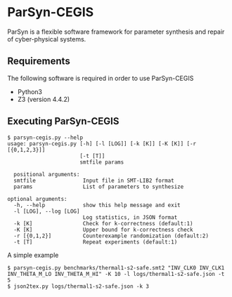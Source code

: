 # ParSyn-CEGIS

ParSyn is a flexible software framework for parameter synthesis and repair of cyber-physical systems.

## Requirements

The following software is required in order to use ParSyn-CEGIS

* Python3
* Z3 (version 4.4.2)

## Executing ParSyn-CEGIS

    $ parsyn-cegis.py --help
    usage: parsyn-cegis.py [-h] [-l [LOG]] [-k [K]] [-K [K]] [-r [{0,1,2,3}]]
                           [-t [T]]
                           smtfile params
                           
      positional arguments:
      smtfile               Input file in SMT-LIB2 format
      params                List of parameters to synthesize
    
    optional arguments:
      -h, --help            show this help message and exit
      -l [LOG], --log [LOG]
                            Log statistics, in JSON format
      -k [K]                Check for k-correctness (default:1)
      -K [K]                Upper bound for k-correctness check
      -r [{0,1,2}]          Counterexample randomization (default:2)
      -t [T]                Repeat experiments (default:1)


A simple example

    $ parsyn-cegis.py benchmarks/thermal1-s2-safe.smt2 "INV_CLK0 INV_CLK1 INV_THETA_M_LO INV_THETA_M_HI" -K 10 -l logs/thermal1-s2-safe.json -t 5
    $ json2tex.py logs/thermal1-s2-safe.json -k 3
